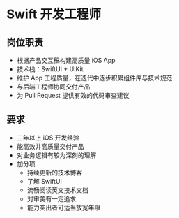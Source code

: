 # Swift 开发工程师

## 岗位职责

- 根据产品交互稿构建高质量 iOS App
- 技术栈：SwiftUI + UIKit
- 维护 App 工程质量，在迭代中逐步积累组件库与技术规范
- 与后端工程师协同交付产品
- 为 Pull Request 提供有效的代码审查建议

## 要求

- 三年以上 iOS 开发经验
- 能高效并高质量交付产品
- 对业务逻辑有较为深刻的理解
- 加分项
  - 持续更新的技术博客
  - 了解 SwiftUI
  - 流畅阅读英文技术文档
  - 对审美有一定追求
  - 能力突出者可适当放宽年限
